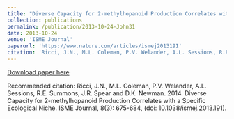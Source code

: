 ```yaml
---
title: "Diverse Capacity for 2-methylhopanoid Production Correlates with a Specific Ecological Niche"
collection: publications
permalink: /publication/2013-10-24-John31
date: 2013-10-24
venue: 'ISME Journal'
paperurl: 'https://www.nature.com/articles/ismej2013191'
citation: 'Ricci, J.N., M.L. Coleman, P.V. Welander, A.L. Sessions, R.E. Summons, J.R. Spear and D.K. Newman.  2014.  Diverse Capacity for 2-methylhopanoid Production Correlates with a Specific Ecological Niche.  ISME Journal, 8(3): 675-684, (doi: 10.1038/ismej.2013.191).'
---
```


<a href='https://www.nature.com/articles/ismej2013191'>Download paper here</a>

Recommended citation: Ricci, J.N., M.L. Coleman, P.V. Welander, A.L. Sessions, R.E. Summons, J.R. Spear and D.K. Newman.  2014.  Diverse Capacity for 2-methylhopanoid Production Correlates with a Specific Ecological Niche.  ISME Journal, 8(3): 675-684, (doi: 10.1038/ismej.2013.191).